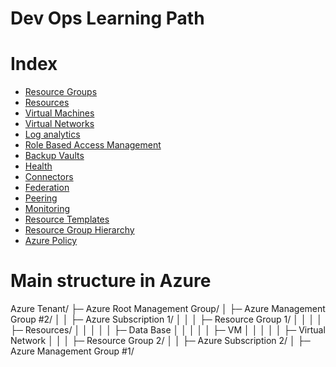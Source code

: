 # Dev Ops Learning Path

# Index

- [Resource Groups](01-resource-groups.md)
- [Resources](02-resources.md)
- [Virtual Machines](#)
- [Virtual Networks](#)
- [Log analytics](#)
- [Role Based Access Management](05-azure-RBAC.md)
- [Backup Vaults](#)
- [Health](#)
- [Connectors](#)
- [Federation](#)
- [Peering](#)
- [Monitoring](#)
- [Resource Templates](04-azure-templates.md)
- [Resource Group Hierarchy](#)
- [Azure Policy](#)


# Main structure in Azure

Azure Tenant/
├─ Azure Root Management Group/
│  ├─ Azure Management Group #2/
│  │  ├─ Azure Subscription 1/
│  │  │  ├─ Resource Group 1/
│  │  │  │  ├─ Resources/
│  │  │  │  │  ├─ Data Base
│  │  │  │  │  ├─ VM
│  │  │  │  │  ├─ Virtual Network
│  │  │  ├─ Resource Group 2/
│  │  ├─ Azure Subscription 2/
│  ├─ Azure Management Group #1/

